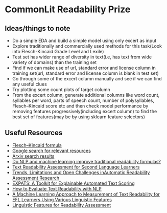 # CommonLit Readability Prize

## Ideas/things to note

* Do a simple EDA and build a simple model using only excert as input
* Explore traditionally and commercially used methods for this task(Look into Flesch-Kincaid Grade Level and Lexile)
* Test set has wider range of diversity in text(i.e, has text from wide variety of domains) than the training set
* Find if we can make use of url, standard error and license column in training set(url, standard error and license column is blank in test set)
* Go through some of the excert column manually and see if we can find any useful clues
* Try plotting some count plots of target column
* From the excert column, generate additional columns like word count, syllables per word, parts of speech count, number of polysyllables, Flesch–Kincaid score etc and then check model performance by removing features progressively(including excert column) to find the best set of features(may be by using sklearn feature selectors)

## Useful Resources
* [Flesch–Kincaid formula](https://en.wikipedia.org/wiki/Flesch%E2%80%93Kincaid_readability_tests)
* [Google search for relevant resources](https://bit.ly/3g9xSYp)
* [Arxiv search results](https://arxiv.org/search/?query=text+readablity&searchtype=all&source=header)
* [Do NLP and machine learning improve traditional readability formulas?](https://www.aclweb.org/anthology/W12-2207.pdf)
* [Text Readability Assessment for Second Language Learners](https://arxiv.org/pdf/1906.07580.pdf)
* [Trends, Limitations and Open Challenges inAutomatic Readability Assessment Research](https://arxiv.org/pdf/2105.00973.pdf)
* [EXPATS: A Toolkit for Explainable Automated Text Scoring](https://arxiv.org/pdf/2104.03364.pdf)
* [How to Evaluate Text Readability with NLP](https://medium.com/glose-team/how-to-evaluate-text-readability-with-nlp-9c04bd3f46a2)
* [A Machine Learning Approach to Measurement of Text Readability for EFL Learners Using Various Linguistic Features](https://files.eric.ed.gov/fulltext/ED529383.pdf)
* [Linguistic Features for Readability Assessment](https://www.aclweb.org/anthology/2020.bea-1.1.pdf)
